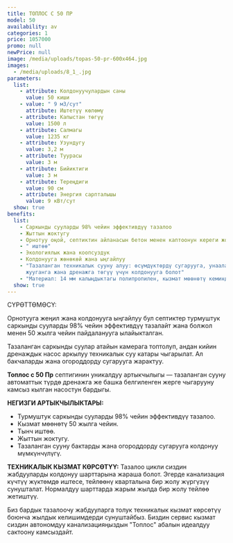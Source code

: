 ```yaml
---
title: ТОПЛОС С 50 ПР
model: 50
availability: av
categories: 1
price: 1057000
promo: null
newPrice: null
image: /media/uploads/topas-50-pr-600x464.jpg
images:
  - /media/uploads/8_1_.jpg
parameters:
  list:
    - attribute: Колдонуучулардын саны
      value: 50 киши
    - value: " 9 м3/сут"
      attribute: Иштетүү көлөмү
    - attribute: Капыстан төгүү
      value: 1500 л
    - attribute: Салмагы
      value: 1235 кг
    - attribute: Узундугу
      value: 3,2 м
    - attribute: Туурасы
      value: 3 м
    - attribute: Бийиктиги
      value: 3 м
    - attribute: Тереңдиги
      value: 90 см
    - attribute: Энергия сарпталышы
      value: 9 кВт/сут
  show: true
benefits:
  list:
    - Саркынды сууларды 98% чейин эффективдүү тазалоо
    - Жыттын жоктугу
    - Орнотуу оңой, септиктин айланасын бетон менен каптоонун кереги жок
    - " иштөө"
    - Экологиялык жана коопсуздук
    - Колдонууга жөнөкөй жана ыңгайлуу
    - "Тазаланган техникалык сууну алуу: өсүмдүктөрдү сугарууга, унааларды
      жууганга жана дренажга төгүү үчүн колдонууга болот"
    - "Материал: 14 мм калыңдыктагы полипропилен, кызмат мөөнөтү кеминде 50 жыл."
  show: true
---
```

СҮРӨТТӨМӨСҮ:

Орнотууга жеңил жана колдонууга ыңгайлуу бул септиктер турмуштук саркынды сууларды 98% чейин эффективдүү тазалайт жана болжол менен 50 жылга чейин пайдаланууга ылайыкталган.

Тазаланган саркынды суулар атайын камерага топтолуп, андан кийин дренаждык насос аркылуу техникалык суу катары чыгарылат. Ал бакчаларды жана огороддорду сугарууга жарактуу.

**Топлос с 50 Пр** септигинин уникалдуу артыкчылыгы — тазаланган сууну автоматтык түрдө дренажга же башка белгиленген жерге чыгарууну камсыз кылган насостун бардыгы.

**НЕГИЗГИ АРТЫКЧЫЛЫКТАРЫ:**

* Турмуштук саркынды сууларды 98% чейин эффективдүү тазалоо.
* Кызмат мөөнөтү 50 жылга чейин.
* Тынч иштөө.
* Жыттын жоктугу.
* Тазаланган сууну бактарды жана огороддорду сугарууга колдонуу мүмкүнчүлүгү.

**ТЕХНИКАЛЫК КЫЗМАТ КӨРСӨТҮҮ:**
Тазалоо цикли сиздин жабдууларды колдонуу шарттарына жараша болот. Эгерде канализация күчтүү жүктөмдө иштесе, тейлөөнү кварталына бир жолу жүргүзүү сунушталат. Нормалдуу шарттарда жарым жылда бир жолу тейлөө жетиштүү.

Биз бардык тазалоочу жабдууларга толук техникалык кызмат көрсөтүү боюнча жылдык келишимдерди сунуштайбыз. Биздин сервис кызмат сиздин автономдуу канализацияңыздын "Топлос" абалын идеалдуу сактоону камсыздайт.
